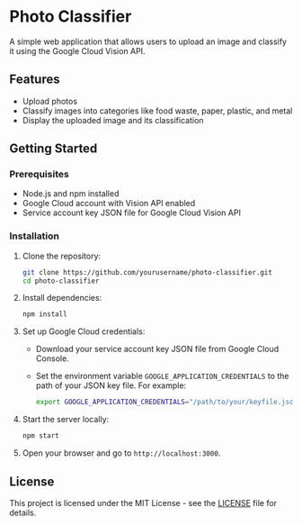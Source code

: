 # Photo Classifier

A simple web application that allows users to upload an image and classify it using the Google Cloud Vision API.

## Features

- Upload photos
- Classify images into categories like food waste, paper, plastic, and metal
- Display the uploaded image and its classification

## Getting Started

### Prerequisites

- Node.js and npm installed
- Google Cloud account with Vision API enabled
- Service account key JSON file for Google Cloud Vision API

### Installation

1. Clone the repository:

    ```bash
    git clone https://github.com/yourusername/photo-classifier.git
    cd photo-classifier
    ```

2. Install dependencies:

    ```bash
    npm install
    ```

3. Set up Google Cloud credentials:

    - Download your service account key JSON file from Google Cloud Console.
    - Set the environment variable `GOOGLE_APPLICATION_CREDENTIALS` to the path of your JSON key file. For example:

        ```bash
        export GOOGLE_APPLICATION_CREDENTIALS="/path/to/your/keyfile.json"
        ```

4. Start the server locally:

    ```bash
    npm start
    ```

5. Open your browser and go to `http://localhost:3000`.

## License

This project is licensed under the MIT License - see the [LICENSE](LICENSE) file for details.
